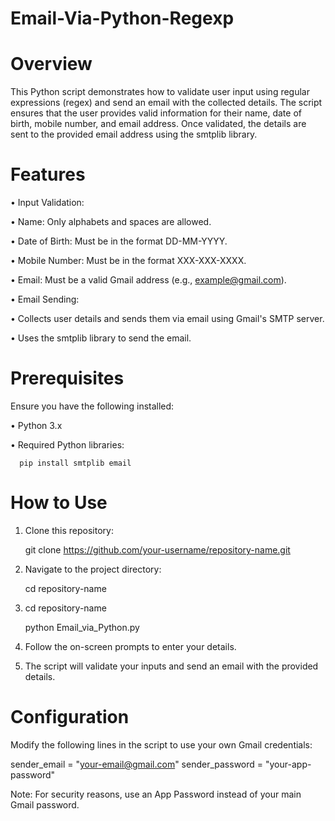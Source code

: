 # Email-Via-Python-Regexp

# Overview
This Python script demonstrates how to validate user input using regular expressions (regex) and send an email with the collected details. The script ensures that the user provides valid information for their name, date of birth, mobile number, and email address. Once validated, the details are sent to the provided email address using the smtplib library.

# Features
• Input Validation:

   • Name: Only alphabets and spaces are allowed.
   
   • Date of Birth: Must be in the format DD-MM-YYYY.

   • Mobile Number: Must be in the format XXX-XXX-XXXX.

   • Email: Must be a valid Gmail address (e.g., example@gmail.com).

 • Email Sending:

   • Collects user details and sends them via email using Gmail's SMTP server.

   • Uses the smtplib library to send the email.

 # Prerequisites
 Ensure you have the following installed:

  •  Python 3.x

  •  Required Python libraries:

      pip install smtplib email

 # How to Use
   1. Clone this repository:

        git clone https://github.com/your-username/repository-name.git

   2. Navigate to the project directory:

        cd repository-name

   3. cd repository-name

       python Email_via_Python.py

   4. Follow the on-screen prompts to enter your details.

   5. The script will validate your inputs and send an email with the provided details.

 # Configuration

 Modify the following lines in the script to use your own Gmail credentials:

  sender_email = "your-email@gmail.com"
  sender_password = "your-app-password"

  Note: For security reasons, use an App Password instead of your main Gmail password.
